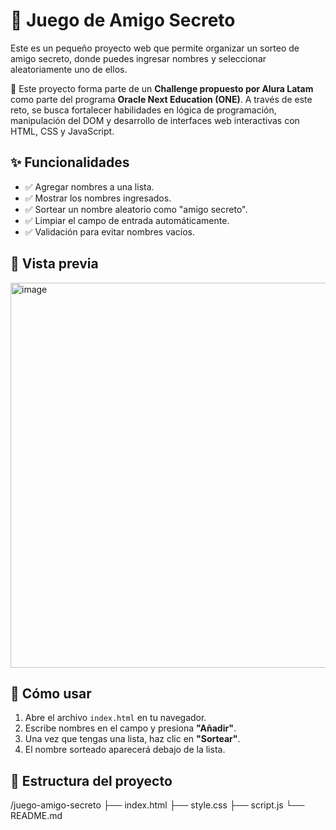 # 🎉 Juego de Amigo Secreto

Este es un pequeño proyecto web que permite organizar un sorteo de amigo secreto, donde puedes ingresar nombres y seleccionar aleatoriamente uno de ellos.

📌 Este proyecto forma parte de un **Challenge propuesto por Alura Latam** como parte del programa **Oracle Next Education (ONE)**. A través de este reto, se busca fortalecer habilidades en lógica de programación, manipulación del DOM y desarrollo de interfaces web interactivas con HTML, CSS y JavaScript.

## ✨ Funcionalidades

- ✅ Agregar nombres a una lista.
- ✅ Mostrar los nombres ingresados.
- ✅ Sortear un nombre aleatorio como "amigo secreto".
- ✅ Limpiar el campo de entrada automáticamente.
- ✅ Validación para evitar nombres vacíos.

## 📸 Vista previa

[<img width="1283" height="616" alt="image" src="https://github.com/user-attachments/assets/b78a5505-ae5d-4505-a281-d6b9c1cd2dde" />](https://ibb.co/4n3ccKZt)


## 🚀 Cómo usar

1. Abre el archivo `index.html` en tu navegador.
2. Escribe nombres en el campo y presiona **"Añadir"**.
3. Una vez que tengas una lista, haz clic en **"Sortear"**.
4. El nombre sorteado aparecerá debajo de la lista.

## 📁 Estructura del proyecto

/juego-amigo-secreto
├── index.html
├── style.css
├── script.js
└── README.md
